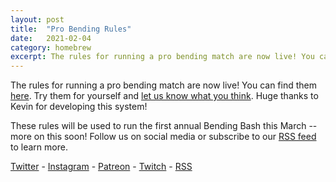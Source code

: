 ```yaml
---
layout: post
title:  "Pro Bending Rules"
date:   2021-02-04
category: homebrew
excerpt: The rules for running a pro bending match are now live! You can find them <a href="/pro-bending">here</a>.
---
```


The rules for running a pro bending match are now live! You can find them [here](/pro-bending). Try them for yourself and [let us know what you think](https://forms.gle/H2VMopAN7gtaRrG5A). Huge thanks to Kevin for developing this system! 

These rules will be used to run the first annual Bending Bash this March -- more on this soon! Follow us on social media or subscribe to our [RSS feed]() to learn more.

[Twitter]() - [Instagram]() - [Patreon]() - [Twitch]() - [RSS]()
